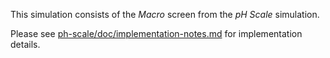 This simulation consists of the _Macro_ screen from the _pH Scale_ simulation.

Please see [ph-scale/doc/implementation-notes.md](https://github.com/phetsims/ph-scale/blob/master/doc/implementation-notes.md) for implementation details.
